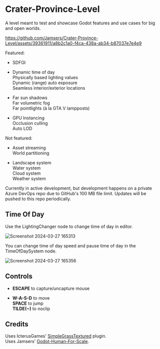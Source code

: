 # Crater-Province-Level
A level meant to test and showcase Godot features and use cases for big and open worlds.

https://github.com/Jamsers/Crater-Province-Level/assets/39361911/a8b2c1a0-f4ca-438a-ab34-b87037e7e4e9

Featured:

- SDFGI  

- Dynamic time of day  
  Physically based lighting values  
  Dynamic (range) auto exposure  
  Seamless interior/exterior locations  

- Far sun shadows  
  Far volumetric fog  
  Far pointlights (à la GTA V lampposts)  
  
- GPU Instancing  
  Occlusion culling  
  Auto LOD  

Not featured:

- Asset streaming  
  World partitioning  

- Landscape system  
  Water system  
  Cloud system  
  Weather system  

Currently in active development, but development happens on a private Azure DevOps repo due to GitHub's 100 MB file limit. Updates will be pushed to this repo periodically.

## Time Of Day
Use the LightingChanger node to change time of day in editor.

![Screenshot 2024-03-27 165313](https://github.com/Jamsers/Crater-Province-Level/assets/39361911/f67893a3-b8e5-4ddb-9fd7-55573ed93ca2)

You can change time of day speed and pause time of day in the TimeOfDaySystem node.

![Screenshot 2024-03-27 165356](https://github.com/Jamsers/Crater-Province-Level/assets/39361911/d8a2724d-2283-4ed2-869b-0603e46f7066)

## Controls
- **ESCAPE** to capture/uncapture mouse  

- **W-A-S-D** to move  
  **SPACE** to jump  
  **TILDE(~)** to noclip  

## Credits

Uses IcterusGames' [SimpleGrassTextured](https://github.com/IcterusGames/SimpleGrassTextured) plugin.  
Uses Jamsers' [Godot-Human-For-Scale](https://github.com/Jamsers/Godot-Human-For-Scale).
